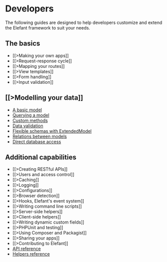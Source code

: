 # Developers

The following guides are designed to help developers customize and extend the
Elefant framework to suit your needs.

## The basics

* [[>Making your own apps]]
* [[>Request-response cycle]]
* [[>Mapping your routes]]
* [[>View templates]]
* [[>Form handling]]
* [[>Input validation]]

## [[>Modelling your data]]

* [A basic model](/docs/2.0/developers/modelling-your-data#a-basic-model)
* [Querying a model](/docs/2.0/developers/modelling-your-data#querying-a-model)
* [Custom methods](/docs/2.0/developers/modelling-your-data#custom-methods)
* [Data validation](/docs/2.0/developers/modelling-your-data#data-validation)
* [Flexible schemas with ExtendedModel](/docs/2.0/developers/modelling-your-data#flexible-schemas-with-extendedmodel)
* [Relations between models](/docs/2.0/developers/modelling-your-data#relations-between-models)
* [Direct database access](/docs/2.0/developers/modelling-your-data#direct-database-access)

## Additional capabilities

* [[>Creating RESTful APIs]]
* [[>Users and access control]]
* [[>Caching]]
* [[>Logging]]
* [[>Configurations]]
* [[>Browser detection]]
* [[>Hooks, Elefant's event system]]
* [[>Writing command line scripts]]
* [[>Server-side helpers]]
* [[>Client-side helpers]]
* [[>Writing dynamic custom fields]]
* [[>PHPUnit and testing]]
* [[>Using Composer and Packagist]]
* [[>Sharing your apps]]
* [[>Contributing to Elefant]]
* [API reference](/api)
* [Helpers reference](/helpers)
